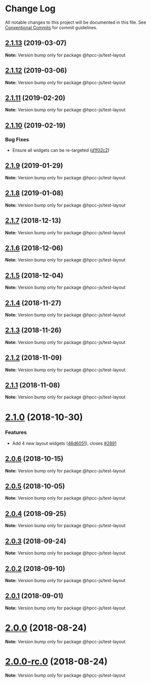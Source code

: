 # Change Log

All notable changes to this project will be documented in this file.
See [Conventional Commits](https://conventionalcommits.org) for commit guidelines.

## [2.1.13](https://github.com/GordonSmith/Visualization/compare/@hpcc-js/test-layout@2.1.12...@hpcc-js/test-layout@2.1.13) (2019-03-07)

**Note:** Version bump only for package @hpcc-js/test-layout






## [2.1.12](https://github.com/GordonSmith/Visualization/compare/@hpcc-js/test-layout@2.1.11...@hpcc-js/test-layout@2.1.12) (2019-03-06)

**Note:** Version bump only for package @hpcc-js/test-layout






## [2.1.11](https://github.com/GordonSmith/Visualization/compare/@hpcc-js/test-layout@2.1.10...@hpcc-js/test-layout@2.1.11) (2019-02-20)

**Note:** Version bump only for package @hpcc-js/test-layout






## [2.1.10](https://github.com/GordonSmith/Visualization/compare/@hpcc-js/test-layout@2.1.9...@hpcc-js/test-layout@2.1.10) (2019-02-19)


### Bug Fixes

* Ensure all widgets can be re-targeted ([d1f02c2](https://github.com/GordonSmith/Visualization/commit/d1f02c2))






## [2.1.9](https://github.com/GordonSmith/Visualization/compare/@hpcc-js/test-layout@2.1.8...@hpcc-js/test-layout@2.1.9) (2019-01-29)

**Note:** Version bump only for package @hpcc-js/test-layout






## [2.1.8](https://github.com/GordonSmith/Visualization/compare/@hpcc-js/test-layout@2.1.7...@hpcc-js/test-layout@2.1.8) (2019-01-08)

**Note:** Version bump only for package @hpcc-js/test-layout






## [2.1.7](https://github.com/GordonSmith/Visualization/compare/@hpcc-js/test-layout@2.1.6...@hpcc-js/test-layout@2.1.7) (2018-12-13)

**Note:** Version bump only for package @hpcc-js/test-layout






## [2.1.6](https://github.com/GordonSmith/Visualization/compare/@hpcc-js/test-layout@2.1.5...@hpcc-js/test-layout@2.1.6) (2018-12-06)

**Note:** Version bump only for package @hpcc-js/test-layout






## [2.1.5](https://github.com/GordonSmith/Visualization/compare/@hpcc-js/test-layout@2.1.4...@hpcc-js/test-layout@2.1.5) (2018-12-04)

**Note:** Version bump only for package @hpcc-js/test-layout






## [2.1.4](https://github.com/GordonSmith/Visualization/compare/@hpcc-js/test-layout@2.1.3...@hpcc-js/test-layout@2.1.4) (2018-11-27)

**Note:** Version bump only for package @hpcc-js/test-layout






<a name="2.1.3"></a>
## [2.1.3](https://github.com/GordonSmith/Visualization/compare/@hpcc-js/test-layout@2.1.2...@hpcc-js/test-layout@2.1.3) (2018-11-26)

**Note:** Version bump only for package @hpcc-js/test-layout





<a name="2.1.2"></a>
## [2.1.2](https://github.com/GordonSmith/Visualization/compare/@hpcc-js/test-layout@2.1.1...@hpcc-js/test-layout@2.1.2) (2018-11-09)

**Note:** Version bump only for package @hpcc-js/test-layout





<a name="2.1.1"></a>
## [2.1.1](https://github.com/GordonSmith/Visualization/compare/@hpcc-js/test-layout@2.1.0...@hpcc-js/test-layout@2.1.1) (2018-11-08)

**Note:** Version bump only for package @hpcc-js/test-layout





<a name="2.1.0"></a>
# [2.1.0](https://github.com/GordonSmith/Visualization/compare/@hpcc-js/test-layout@2.0.6...@hpcc-js/test-layout@2.1.0) (2018-10-30)


### Features

* Add 4 new layout widgets ([46d6051](https://github.com/GordonSmith/Visualization/commit/46d6051)), closes [#2891](https://github.com/GordonSmith/Visualization/issues/2891)





<a name="2.0.6"></a>
## [2.0.6](https://github.com/GordonSmith/Visualization/compare/@hpcc-js/test-layout@2.0.5...@hpcc-js/test-layout@2.0.6) (2018-10-15)

**Note:** Version bump only for package @hpcc-js/test-layout





<a name="2.0.5"></a>
## [2.0.5](https://github.com/GordonSmith/Visualization/compare/@hpcc-js/test-layout@2.0.4...@hpcc-js/test-layout@2.0.5) (2018-10-05)

**Note:** Version bump only for package @hpcc-js/test-layout





<a name="2.0.4"></a>
## [2.0.4](https://github.com/GordonSmith/Visualization/compare/@hpcc-js/test-layout@2.0.3...@hpcc-js/test-layout@2.0.4) (2018-09-25)

**Note:** Version bump only for package @hpcc-js/test-layout





<a name="2.0.3"></a>
## [2.0.3](https://github.com/GordonSmith/Visualization/compare/@hpcc-js/test-layout@2.0.2...@hpcc-js/test-layout@2.0.3) (2018-09-24)

**Note:** Version bump only for package @hpcc-js/test-layout





<a name="2.0.2"></a>
## [2.0.2](https://github.com/GordonSmith/Visualization/compare/@hpcc-js/test-layout@2.0.1...@hpcc-js/test-layout@2.0.2) (2018-09-10)

**Note:** Version bump only for package @hpcc-js/test-layout





<a name="2.0.1"></a>
## [2.0.1](https://github.com/GordonSmith/Visualization/compare/@hpcc-js/test-layout@2.0.0...@hpcc-js/test-layout@2.0.1) (2018-09-01)

**Note:** Version bump only for package @hpcc-js/test-layout





<a name="2.0.0"></a>
# [2.0.0](https://github.com/GordonSmith/Visualization/compare/@hpcc-js/test-layout@0.0.57...@hpcc-js/test-layout@2.0.0) (2018-08-24)

**Note:** Version bump only for package @hpcc-js/test-layout





<a name="2.0.0-rc.0"></a>
# [2.0.0-rc.0](https://github.com/GordonSmith/Visualization/compare/@hpcc-js/test-layout@0.0.57...@hpcc-js/test-layout@2.0.0-rc.0) (2018-08-24)

**Note:** Version bump only for package @hpcc-js/test-layout
